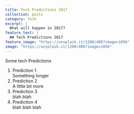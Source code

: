 ```yaml
---
title: Tech Predictions 2017
collection: posts
category: Tech
excerpt: |
  What will happen in 2017?
feature_text: |
  ## Tech Predictions 2017
feature_image: "https://unsplash.it/1200/400?image=1056"  
image: "https://unsplash.it/1200/400?image=1056"
---
```


Some tech Predictions

1. Prediction 1  
Something longer
2. Prediction 2    
A little bit more
3. Prediction 3  
blah blah
3. Prediction 4   
blah blah blah
